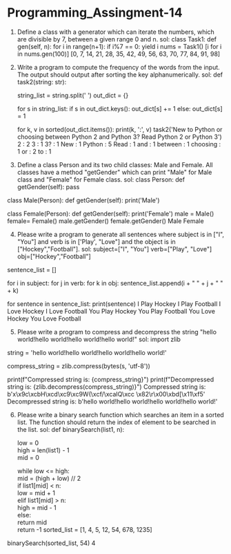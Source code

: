 # Programming_Assingment-14



1. Define a class with a generator which can iterate the numbers, which are divisible by 7, between a given range 0 and n.
sol:
class Task1:
    def gen(self, n):
        for i in range(n+1):
            if i%7 == 0:
                yield i
nums = Task1()
[i for i in nums.gen(100)]
[0, 7, 14, 21, 28, 35, 42, 49, 56, 63, 70, 77, 84, 91, 98]



2. Write a program to compute the frequency of the words from the input. The output should output after sorting the key alphanumerically.
sol:
def task2(string: str):
    
    string_list = string.split(' ')
    out_dict = {}
    
    for s in string_list:
        if s in out_dict.keys():
            out_dict[s] += 1
        else:
            out_dict[s] = 1
            
    for k, v in sorted(out_dict.items()):
        print(k, ':', v)
task2('New to Python or choosing between Python 2 and Python 3? Read Python 2 or Python 3')
2 : 2
3 : 1
3? : 1
New : 1
Python : 5
Read : 1
and : 1
between : 1
choosing : 1
or : 2
to : 1



3. Define a class Person and its two child classes: Male and Female. All classes have a method "getGender" which can print "Male" for Male class and "Female" for Female class.
sol:
class Person:
    def getGender(self):
        pass
    
class Male(Person):
    def getGender(self):
        print('Male')
        
class Female(Person):
    def getGender(self):
        print('Female')
male = Male()
female= Female()
male.getGender()
female.getGender()
Male
Female




4. Please write a program to generate all sentences where subject is in ["I", "You"] and verb is in ['Play', "Love"] and the object is in ["Hockey","Football"].
sol:
subject=["I", "You"]
verb=["Play", "Love"]
obj=["Hockey","Football"]

sentence_list = []

for i in subject:
    for j in verb:
        for k in obj:
            sentence_list.append(i + " " + j + " " + k)
            
for sentence in sentence_list:
    print(sentence)
I Play Hockey
I Play Football
I Love Hockey
I Love Football
You Play Hockey
You Play Football
You Love Hockey
You Love Football




5. Please write a program to compress and decompress the string "hello world!hello world!hello world!hello world!"
sol:
import zlib

string = 'hello world!hello world!hello world!hello world!'

compress_string = zlib.compress(bytes(s, 'utf-8'))

print(f"Compressed string is: {compress_string}")
print(f"Decompressed string is: {zlib.decompress(compress_string)}")
Compressed string is: b'x\x9c\xcbH\xcd\xc9\xc9W(\xcf/\xcaIQ\xcc \x82\r\x00\xbd[\x11\xf5'
Decompressed string is: b'hello world!hello world!hello world!hello world!'




6. Please write a binary search function which searches an item in a sorted list. The function should return the index of element to be searched in the list.
sol:
def binarySearch(list1, n):  
    
    
    low = 0  
    high = len(list1) - 1  
    mid = 0  
  
    while low <= high:  
        mid = (high + low) // 2  
        if list1[mid] < n:  
            low = mid + 1  
        elif list1[mid] > n:  
            high = mid - 1  
        else:  
            return mid  
    return -1
sorted_list = [1, 4, 5, 12, 54, 678, 1235]

binarySearch(sorted_list, 54)
4




